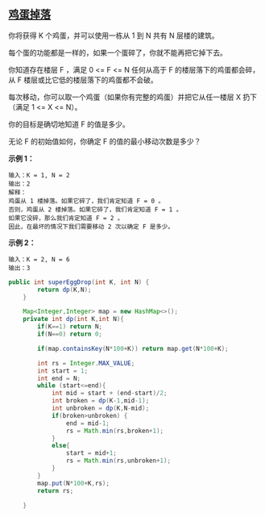## [鸡蛋掉落](https://leetcode-cn.com/problems/super-egg-drop/)

你将获得 K 个鸡蛋，并可以使用一栋从 1 到 N  共有 N 层楼的建筑。

每个蛋的功能都是一样的，如果一个蛋碎了，你就不能再把它掉下去。

你知道存在楼层 F ，满足 0 <= F <= N 任何从高于 F 的楼层落下的鸡蛋都会碎，从 F 楼层或比它低的楼层落下的鸡蛋都不会破。

每次移动，你可以取一个鸡蛋（如果你有完整的鸡蛋）并把它从任一楼层 X 扔下（满足 1 <= X <= N）。

你的目标是确切地知道 F 的值是多少。

无论 F 的初始值如何，你确定 F 的值的最小移动次数是多少？

**示例 1：**

```
输入：K = 1, N = 2
输出：2
解释：
鸡蛋从 1 楼掉落。如果它碎了，我们肯定知道 F = 0 。
否则，鸡蛋从 2 楼掉落。如果它碎了，我们肯定知道 F = 1 。
如果它没碎，那么我们肯定知道 F = 2 。
因此，在最坏的情况下我们需要移动 2 次以确定 F 是多少。
```

**示例 2：**

```
输入：K = 2, N = 6
输出：3
```



```java
public int superEggDrop(int K, int N) {
        return dp(K,N);
    }

    Map<Integer,Integer> map = new HashMap<>();
    private int dp(int K,int N){
        if(K==1) return N;
        if(N==0) return 0;

        if(map.containsKey(N*100+K)) return map.get(N*100+K);

        int rs = Integer.MAX_VALUE;
        int start = 1;
        int end = N;
        while (start<=end){
            int mid = start + (end-start)/2;
            int broken = dp(K-1,mid-1);
            int unbroken = dp(K,N-mid);
            if(broken>unbroken) {
                end = mid-1;
                rs = Math.min(rs,broken+1);
            }
            else{
                start = mid+1;
                rs = Math.min(rs,unbroken+1);
            }
        }
        map.put(N*100+K,rs);
        return rs;

    }
```

